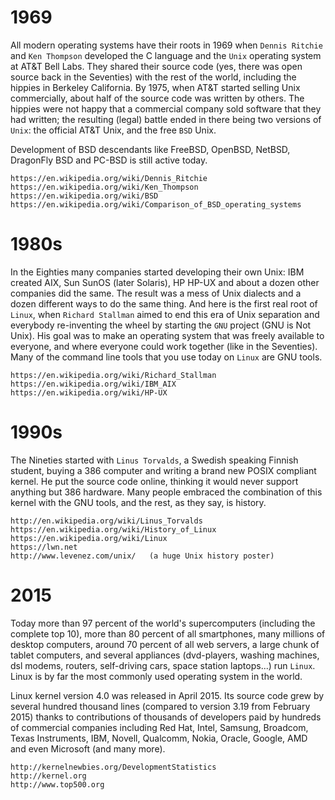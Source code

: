 # 1969

All modern operating systems have their roots in 1969 when
`Dennis Ritchie` and `Ken Thompson`
developed the C language and the `Unix` operating system
at AT&T Bell Labs. They shared their source code (yes, there was open
source back in the Seventies) with the rest of the world, including the
hippies in Berkeley California. By 1975, when AT&T started selling Unix
commercially, about half of the source code was written by others. The
hippies were not happy that a commercial company sold software that they
had written; the resulting (legal) battle ended in there being two
versions of `Unix`: the official AT&T Unix, and the free
`BSD` Unix.

Development of BSD descendants like FreeBSD, OpenBSD, NetBSD, DragonFly
BSD and PC-BSD is still active today.

    https://en.wikipedia.org/wiki/Dennis_Ritchie
    https://en.wikipedia.org/wiki/Ken_Thompson
    https://en.wikipedia.org/wiki/BSD
    https://en.wikipedia.org/wiki/Comparison_of_BSD_operating_systems

# 1980s

In the Eighties many companies started developing their own Unix:
IBM created AIX, Sun
SunOS (later Solaris), HP
HP-UX and about a dozen other companies did the same. The
result was a mess of Unix dialects and a dozen different ways to do the
same thing. And here is the first real root of `Linux`, when
`Richard Stallman` aimed to end this era of Unix
separation and everybody re-inventing the wheel by starting the
`GNU` project (GNU is Not Unix). His goal was to make an
operating system that was freely available to everyone, and where
everyone could work together (like in the Seventies). Many of the
command line tools that you use today on `Linux` are GNU tools.

    https://en.wikipedia.org/wiki/Richard_Stallman
    https://en.wikipedia.org/wiki/IBM_AIX
    https://en.wikipedia.org/wiki/HP-UX

# 1990s

The Nineties started with `Linus Torvalds`, a Swedish
speaking Finnish student, buying a 386 computer and writing a brand new
POSIX compliant kernel. He put the source code online, thinking it would
never support anything but 386 hardware. Many people embraced the
combination of this kernel with the GNU tools, and the rest, as they
say, is history.

    http://en.wikipedia.org/wiki/Linus_Torvalds
    https://en.wikipedia.org/wiki/History_of_Linux
    https://en.wikipedia.org/wiki/Linux
    https://lwn.net
    http://www.levenez.com/unix/   (a huge Unix history poster)

# 2015

Today more than 97 percent of the world\'s supercomputers (including the
complete top 10), more than 80 percent of all smartphones, many millions
of desktop computers, around 70 percent of all web servers, a large
chunk of tablet computers, and several appliances (dvd-players, washing
machines, dsl modems, routers, self-driving cars, space station
laptops\...) run `Linux`. Linux is by far the most commonly used
operating system in the world.

Linux kernel version 4.0 was released in April 2015. Its source code
grew by several hundred thousand lines (compared to version 3.19 from
February 2015) thanks to contributions of thousands of developers paid
by hundreds of commercial companies including Red Hat, Intel, Samsung,
Broadcom, Texas Instruments, IBM, Novell, Qualcomm, Nokia, Oracle,
Google, AMD and even Microsoft (and many more).

    http://kernelnewbies.org/DevelopmentStatistics
    http://kernel.org
    http://www.top500.org
